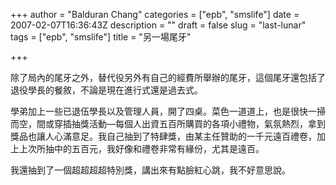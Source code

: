 +++
author = "Balduran Chang"
categories = ["epb", "smslife"]
date = 2007-02-07T16:36:43Z
description = ""
draft = false
slug = "last-lunar"
tags = ["epb", "smslife"]
title = "另一場尾牙"

+++


除了局內的尾牙之外，替代役另外有自己的經費所舉辦的尾牙，這個尾牙還包括了退役學長的餐敘，不論是現在進行式還是過去式。

學弟加上一些已退伍學長以及管理人員，開了四桌。菜色一道道上，也是很快一掃而空，間或穿插抽獎活動—每個人出資五百所購買的各項小禮物，氣氛熱烈，拿到獎品也讓人心滿意足。我自己抽到了特肆獎，由某主任贊助的一千元遠百禮卷，加上上次所抽中的五百元，我好像和禮卷非常有緣份，尤其是遠百。

我還抽到了一個超超超超特別獎，講出來有點臉紅心跳，我不好意思說。

